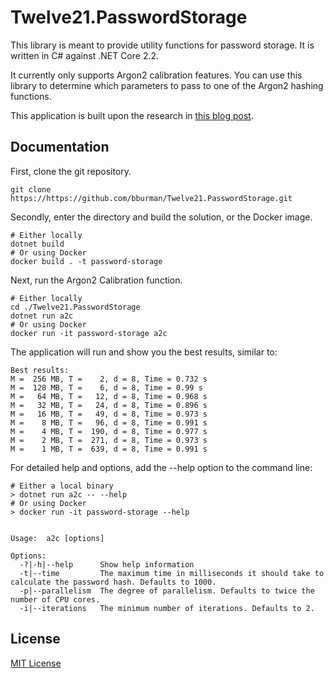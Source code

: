 # Twelve21.PasswordStorage

This library is meant to provide utility functions for password storage. It is written in C# against .NET Core 2.2.

It currently only supports Argon2 calibration features. You can use this library to determine which parameters to pass to one of the Argon2 hashing functions.

This application is built upon the research in [this blog post](https://www.twelve21.io/how-to-choose-the-right-parameters-for-argon2/).

## Documentation

First, clone the git repository.

```
git clone https://https://github.com/bburman/Twelve21.PasswordStorage.git
```

Secondly, enter the directory and build the solution, or the Docker image.

```
# Either locally
dotnet build
# Or using Docker
docker build . -t password-storage
```

Next, run the Argon2 Calibration function.

```
# Either locally
cd ./Twelve21.PasswordStorage
dotnet run a2c
# Or using Docker
docker run -it password-storage a2c
```

The application will run and show you the best results, similar to:

```
Best results:
M =  256 MB, T =    2, d = 8, Time = 0.732 s
M =  128 MB, T =    6, d = 8, Time = 0.99 s
M =   64 MB, T =   12, d = 8, Time = 0.968 s
M =   32 MB, T =   24, d = 8, Time = 0.896 s
M =   16 MB, T =   49, d = 8, Time = 0.973 s
M =    8 MB, T =   96, d = 8, Time = 0.991 s
M =    4 MB, T =  190, d = 8, Time = 0.977 s
M =    2 MB, T =  271, d = 8, Time = 0.973 s
M =    1 MB, T =  639, d = 8, Time = 0.991 s
```

For detailed help and options, add the --help option to the command line:

```
# Either a local binary
> dotnet run a2c -- --help
# Or using Docker
> docker run -it password-storage --help


Usage:  a2c [options]

Options:
  -?|-h|--help      Show help information
  -t|--time         The maximum time in milliseconds it should take to calculate the password hash. Defaults to 1000.
  -p|--parallelism  The degree of parallelism. Defaults to twice the number of CPU cores.
  -i|--iterations   The minimum number of iterations. Defaults to 2.
```

## License

[MIT License](https://opensource.org/licenses/MIT)

